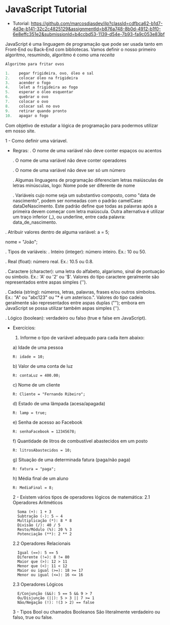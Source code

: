 # JavaScript Tutorial
- Tutorial: https://github.com/marcosdiasdev/ilp?classId=cdfbca62-b1d7-4d3e-b141-32c2c4825129&assignmentId=b876a748-8b0d-4912-b1f0-6e8effc351e2&submissionId=b4ccbd53-1139-d54e-7b93-fa9c053e83bf

JavaScript é uma linguagem de programação que pode ser usada tanto em Front-End ou Back-End com bibliotecas.
Vamos definir o nosso primeiro algoritmo, resumindo, algoritmo é como uma *receita*
```js
Algoritmo para fritar ovos

1.    pegar frigideira, ovo, óleo e sal
2.    colocar óleo na frigideira
3.    acender o fogo
4.    lelet a frigideira ao fogo
5.    esperar o óleo esquentar
6.    quebrar o ovo
7.    colocar o ovo
8.    colocar sal no ovo
9.    retirar quando pronto
10.   apagar o fogo
```
Com objetivo de estudar a lógica de programação para podermos utilizar em nosso site.

1 - Como definir uma váriavel.
  - Regras:
    . O nome de uma variável não deve conter espaços ou acentos

    . O nome de uma variável não deve conter operadores
    
    . O nome de uma variável não deve ser só um número
    
    . Algumas linguagens de programação diferenciam letras maiúsculas de letras minúsculas, logo: Nome pode ser diferente de nome
    
    . Variáveis cujo nome seja um substantivo composto, como "data de nascimento", podem ser nomeadas com o padrão camelCase: dataDeNascimento. Este padrão define que todas
    as palavras após a primeira devem começar com letra maiúscula. Outra alternativa é utilizar um traço inferior (_), ou underline, entre cada palavra:           
    data_de_nascimento.

. Atribuir valores dentro de alguma variável: 
  a = 5;
  
  nome = "João";

. Tipos de variáveis:
  . Inteiro (integer): número inteiro. Ex.: 10 ou 50.
  
  . Real (float): número real. Ex.: 10.5 ou 0.8.
  
  . Caractere (character): uma letra do alfabeto, algarismo, sinal de pontuação ou símbolo. Ex.: 'A' ou '2' ou '$'. Valores do tipo caractere geralmente são representados
  entre aspas simples ('').
  
  . Cadeia (string): números, letras, palavras, frases e/ou outros símbolos. Ex.: "A" ou "abc123" ou "* é um asterisco.". Valores do tipo cadeia geralmente são representados 
  entre aspas duplas (""); embora em JavaScript se possa utilizar também aspas simples ('').
  
  . Lógico (boolean): verdadeiro ou falso (true e false em JavaScript).

- Exercícios:
  1. Informe o tipo de variável adequado para cada item abaixo:

    a) Idade de uma pessoa
  
      R: idade = 10;
  
    b) Valor de uma conta de luz
  
      R: contaLuz = 400.00;
  
    c) Nome de um cliente
  
      R: Cliente = "Fernando Ribeiro";
  
    d) Estado de uma lâmpada (acesa/apagada)

      R: lamp = true;
  
    e) Senha de acesso ao Facebook
  
      R: senhaFacebook = 12345678;
  
    f) Quantidade de litros de combustível abastecidos em um posto
  
      R: litrosAbastecidos = 10;
  
    g) Situação de uma determinada fatura (paga/não paga)
  
      R: fatura = "paga";
  
    h) Média final de um aluno
  
      R: MediaFinal = 8;
  
  2 - Existem vários tipos de operadores lógicos de matemática:
    2.1 Operadores Aritméticos
  
        Soma (+): 1 + 3
        Subtração (-): 5 – 4
        Multiplicação (*): 8 * 8
        Divisão (/): 40 / 5
        Resto/Módulo (%): 20 % 3
        Potenciação (**): 2 ** 2
    2.2 Operadores Relacionais
  
        Igual (==): 5 == 5
        Diferente (!=): 8 != 80
        Maior que (>): 12 > 11
        Menor que (<): 11 < 12
        Maior ou igual (>=): 18 >= 17
        Menor ou igual (<=): 16 <= 16
    2.3 Operadores Lógicos
  
        E/Conjunção (&&): 5 == 5 && 9 > 7
        Ou/Disjunção (||): 5 > 3 || 7 >= 1
        Não/Negação (!): !(3 > 2) == false

  3 - Tipos Bool ou chamados Booleanos
        São literalmente verdadeiro ou falso, true ou false.
